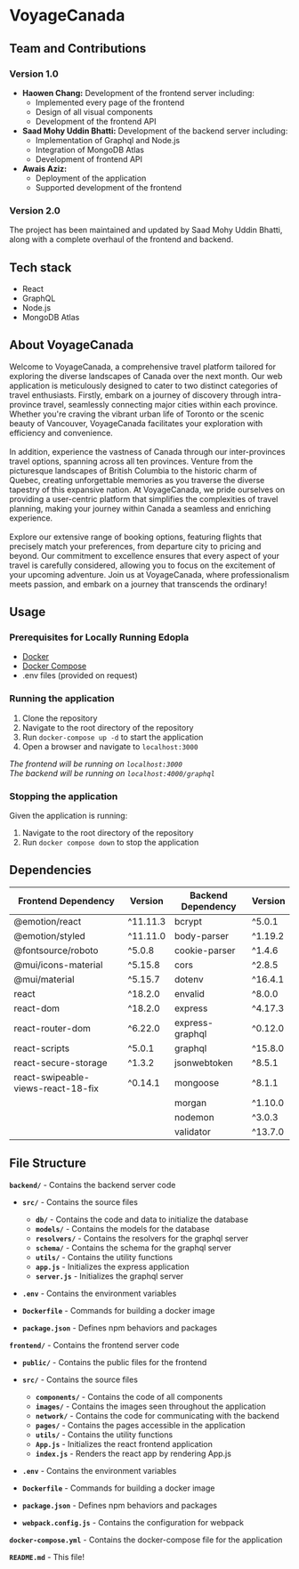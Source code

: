 # VoyageCanada

## Team and Contributions

### Version 1.0

- **Haowen Chang:** Development of the frontend server including:
  - Implemented every page of the frontend
  - Design of all visual components
  - Development of the frontend API
- **Saad Mohy Uddin Bhatti:** Development of the backend server including:
  - Implementation of Graphql and Node.js
  - Integration of MongoDB Atlas
  - Development of frontend API
- **Awais Aziz:**
  - Deployment of the application
  - Supported development of the frontend

### Version 2.0

The project has been maintained and updated by Saad Mohy Uddin Bhatti, along with a complete overhaul of the frontend and backend.

## Tech stack

- React
- GraphQL
- Node.js
- MongoDB Atlas

## About VoyageCanada

Welcome to VoyageCanada, a comprehensive travel platform tailored for exploring the diverse landscapes of Canada over the next month. Our web application is meticulously designed to cater to two distinct categories of travel enthusiasts. Firstly, embark on a journey of discovery through intra-province travel, seamlessly connecting major cities within each province. Whether you're craving the vibrant urban life of Toronto or the scenic beauty of Vancouver, VoyageCanada facilitates your exploration with efficiency and convenience.
<br />
<br />
In addition, experience the vastness of Canada through our inter-provinces travel options, spanning across all ten provinces. Venture from the picturesque landscapes of British Columbia to the historic charm of Quebec, creating unforgettable memories as you traverse the diverse tapestry of this expansive nation. At VoyageCanada, we pride ourselves on providing a user-centric platform that simplifies the complexities of travel planning, making your journey within Canada a seamless and enriching experience.
<br />
<br />
Explore our extensive range of booking options, featuring flights that precisely match your preferences, from departure city to pricing and beyond. Our commitment to excellence ensures that every aspect of your travel is carefully considered, allowing you to focus on the excitement of your upcoming adventure. Join us at VoyageCanada, where professionalism meets passion, and embark on a journey that transcends the ordinary!

## Usage

### Prerequisites for Locally Running Edopla

- [Docker](https://docs.docker.com/get-docker/)
- [Docker Compose](https://docs.docker.com/compose/install/)
- .env files (provided on request)

### Running the application

1. Clone the repository
2. Navigate to the root directory of the repository
3. Run `docker-compose up -d` to start the application
4. Open a browser and navigate to `localhost:3000`

_The frontend will be running on `localhost:3000`_
<br />
_The backend will be running on `localhost:4000/graphql`_

### Stopping the application

Given the application is running:

1. Navigate to the root directory of the repository
2. Run `docker compose down` to stop the application

## Dependencies

| Frontend Dependency                | Version  | Backend Dependency | Version |
| ---------------------------------- | -------- | ------------------ | ------- |
| @emotion/react                     | ^11.11.3 | bcrypt             | ^5.0.1  |
| @emotion/styled                    | ^11.11.0 | body-parser        | ^1.19.2 |
| @fontsource/roboto                 | ^5.0.8   | cookie-parser      | ^1.4.6  |
| @mui/icons-material                | ^5.15.8  | cors               | ^2.8.5  |
| @mui/material                      | ^5.15.7  | dotenv             | ^16.4.1 |
| react                              | ^18.2.0  | envalid            | ^8.0.0  |
| react-dom                          | ^18.2.0  | express            | ^4.17.3 |
| react-router-dom                   | ^6.22.0  | express-graphql    | ^0.12.0 |
| react-scripts                      | ^5.0.1   | graphql            | ^15.8.0 |
| react-secure-storage               | ^1.3.2   | jsonwebtoken       | ^8.5.1  |
| react-swipeable-views-react-18-fix | ^0.14.1  | mongoose           | ^8.1.1  |
|                                    |          | morgan             | ^1.10.0 |
|                                    |          | nodemon            | ^3.0.3  |
|                                    |          | validator          | ^13.7.0 |

## File Structure

**`backend/`** - Contains the backend server code

- **`src/`** - Contains the source files

  - **`db/`** - Contains the code and data to initialize the database
  - **`models/`** - Contains the models for the database
  - **`resolvers/`** - Contains the resolvers for the graphql server
  - **`schema/`** - Contains the schema for the graphql server
  - **`utils/`** - Contains the utility functions
  - **`app.js`** - Initializes the express application
  - **`server.js`** - Initializes the graphql server

- **`.env`** - Contains the environment variables
- **`Dockerfile`** - Commands for building a docker image
- **`package.json`** - Defines npm behaviors and packages

**`frontend/`** - Contains the frontend server code

- **`public/`** - Contains the public files for the frontend
- **`src/`** - Contains the source files

  - **`components/`** - Contains the code of all components
  - **`images/`** - Contains the images seen throughout the application
  - **`network/`** - Contains the code for communicating with the backend
  - **`pages/`** - Contains the pages accessible in the application
  - **`utils/`** - Contains the utility functions
  - **`App.js`** - Initializes the react frontend application
  - **`index.js`** - Renders the react app by rendering App.js

- **`.env`** - Contains the environment variables
- **`Dockerfile`** - Commands for building a docker image
- **`package.json`** - Defines npm behaviors and packages
- **`webpack.config.js`** - Contains the configuration for webpack

**`docker-compose.yml`** - Contains the docker-compose file for the application

**`README.md`** - This file!
